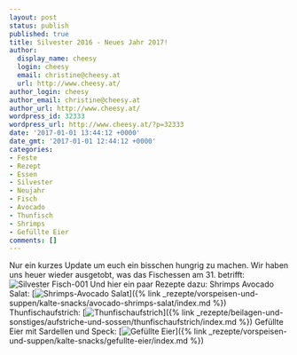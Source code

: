 ```yaml
---
layout: post
status: publish
published: true
title: Silvester 2016 - Neues Jahr 2017!
author:
  display_name: cheesy
  login: cheesy
  email: christine@cheesy.at
  url: http://www.cheesy.at/
author_login: cheesy
author_email: christine@cheesy.at
author_url: http://www.cheesy.at/
wordpress_id: 32333
wordpress_url: http://www.cheesy.at/?p=32333
date: '2017-01-01 13:44:12 +0000'
date_gmt: '2017-01-01 12:44:12 +0000'
categories:
- Feste
- Rezept
- Essen
- Silvester
- Neujahr
- Fisch
- Avocado
- Thunfisch
- Shrimps
- Gefüllte Eier
comments: []
---
```

Nur ein kurzes Update um euch ein bisschen hungrig zu machen. Wir haben uns heuer wieder ausgetobt, was das Fischessen am 31. betrifft:
![Silvester Fisch-001](http://www.cheesy.at/wp-content/uploads/Silvester-Fisch-001.jpg)
Und hier ein paar Rezepte dazu:
Shrimps Avocado Salat:
[![Shrimps-Avocado Salat](http://www.cheesy.at/wp-content/uploads/Shrimps-Avocado-Salat1.jpg)]({% link _rezepte/vorspeisen-und-suppen/kalte-snacks/avocado-shrimps-salat/index.md %})
Thunfischaufstrich:
[![Thunfischaufstrich](http://www.cheesy.at/wp-content/uploads/Thunfischaufstrich.jpg)]({% link _rezepte/beilagen-und-sonstiges/aufstriche-und-sossen/thunfischaufstrich/index.md %})
Gefüllte Eier mit Sardellen und Speck:
[![Gefüllte Eier](http://www.cheesy.at/wp-content/uploads/Gefüllte-Eier.jpg)]({% link _rezepte/vorspeisen-und-suppen/kalte-snacks/gefullte-eier/index.md %})
